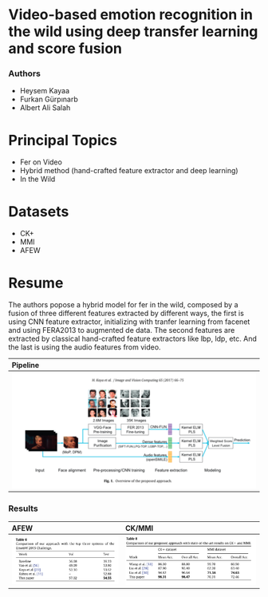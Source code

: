 # Video-based emotion recognition in the wild using deep transfer learning and score fusion

### Authors
* Heysem Kayaa
* Furkan Gürpınarb
* Albert Ali Salah

# Principal Topics
* Fer on Video
* Hybrid method (hand-crafted feature extractor and deep learning)
* In the Wild


# Datasets
* CK+
* MMI
* AFEW

# Resume
The authors popose a hybrid model for fer in the wild, composed by a fusion of three different features extracted by different ways, the first is using CNN feature extractor, initializing with tranfer learning from facenet and using FERA2013 to augmented de data. The second features are extracted by classical hand-crafted feature extractors like lbp, ldp, etc. And the last is using the audio features from video.

| Pipeline |
| :------------- |
| ![architecture](../../imgs/kaya2017_pipeline.png) |

### Results

| AFEW | CK/MMI |
| :------------- | :------------- |
| ![architecture](../../imgs/kaya2017_afew.png) | ![architecture](../../imgs/kaya2017_ckmmi.png) |
